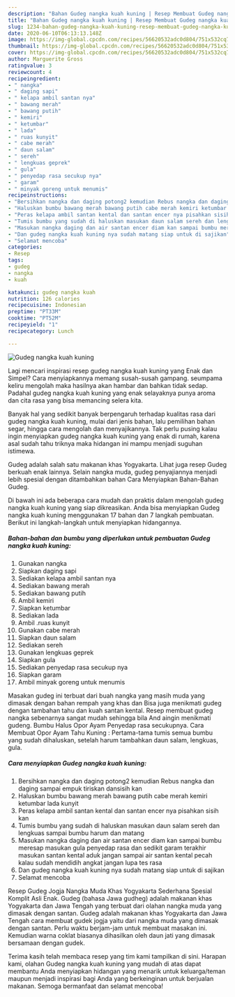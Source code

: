 ```yaml
---
description: "Bahan Gudeg nangka kuah kuning | Resep Membuat Gudeg nangka kuah kuning Yang Enak Dan Lezat"
title: "Bahan Gudeg nangka kuah kuning | Resep Membuat Gudeg nangka kuah kuning Yang Enak Dan Lezat"
slug: 1234-bahan-gudeg-nangka-kuah-kuning-resep-membuat-gudeg-nangka-kuah-kuning-yang-enak-dan-lezat
date: 2020-06-10T06:13:13.148Z
image: https://img-global.cpcdn.com/recipes/56620532adc0d804/751x532cq70/gudeg-nangka-kuah-kuning-foto-resep-utama.jpg
thumbnail: https://img-global.cpcdn.com/recipes/56620532adc0d804/751x532cq70/gudeg-nangka-kuah-kuning-foto-resep-utama.jpg
cover: https://img-global.cpcdn.com/recipes/56620532adc0d804/751x532cq70/gudeg-nangka-kuah-kuning-foto-resep-utama.jpg
author: Marguerite Gross
ratingvalue: 3
reviewcount: 4
recipeingredient:
- " nangka"
- " daging sapi"
- " kelapa ambil santan nya"
- " bawang merah"
- " bawang putih"
- " kemiri"
- " ketumbar"
- " lada"
- " ruas kunyit"
- " cabe merah"
- " daun salam"
- " sereh"
- " lengkuas geprek"
- " gula"
- " penyedap rasa secukup nya"
- " garam"
- " minyak goreng untuk menumis"
recipeinstructions:
- "Bersihkan nangka dan daging potong2 kemudian Rebus nangka dan daging sampai empuk tiriskan dansisih kan"
- "Haluskan bumbu bawang merah bawang putih cabe merah kemiri ketumbar lada kunyit"
- "Peras kelapa ambil santan kental dan santan encer nya pisahkan sisih kan"
- "Tumis bumbu yang sudah di haluskan masukan daun salam sereh dan lengkuas sampai bumbu harum dan matang"
- "Masukan nangka daging dan air santan encer diam kan sampai bumbu meresap masukan gula penyedap rasa dan sedikit garam terakhir masukan santan kental aduk jangan sampai air santan kental pecah kalau sudah mendidih angkat jangan lupa tes rasa"
- "Dan gudeg nangka kuah kuning nya sudah matang siap untuk di sajikan"
- "Selamat mencoba"
categories:
- Resep
tags:
- gudeg
- nangka
- kuah

katakunci: gudeg nangka kuah 
nutrition: 126 calories
recipecuisine: Indonesian
preptime: "PT33M"
cooktime: "PT52M"
recipeyield: "1"
recipecategory: Lunch

---
```



![Gudeg nangka kuah kuning](https://img-global.cpcdn.com/recipes/56620532adc0d804/751x532cq70/gudeg-nangka-kuah-kuning-foto-resep-utama.jpg)

Lagi mencari inspirasi resep gudeg nangka kuah kuning yang Enak dan Simpel? Cara menyiapkannya memang susah-susah gampang. seumpama keliru mengolah maka hasilnya akan hambar dan bahkan tidak sedap. Padahal gudeg nangka kuah kuning yang enak selayaknya punya aroma dan cita rasa yang bisa memancing selera kita.

Banyak hal yang sedikit banyak berpengaruh terhadap kualitas rasa dari gudeg nangka kuah kuning, mulai dari jenis bahan, lalu pemilihan bahan segar, hingga cara mengolah dan menyajikannya. Tak perlu pusing kalau ingin menyiapkan gudeg nangka kuah kuning yang enak di rumah, karena asal sudah tahu triknya maka hidangan ini mampu menjadi suguhan istimewa.

Gudeg adalah salah satu makanan khas Yogyakarta. Lihat juga resep Gudeg berkuah enak lainnya. Selain nangka muda, gudeg penyajiannya menjadi lebih spesial dengan ditambahkan bahan Cara Menyiapkan Bahan-Bahan Gudeg.


Di bawah ini ada beberapa cara mudah dan praktis dalam mengolah gudeg nangka kuah kuning yang siap dikreasikan. Anda bisa menyiapkan Gudeg nangka kuah kuning menggunakan 17 bahan dan 7 langkah pembuatan. Berikut ini langkah-langkah untuk menyiapkan hidangannya.

<!--inarticleads1-->

##### Bahan-bahan dan bumbu yang diperlukan untuk pembuatan Gudeg nangka kuah kuning:

1. Gunakan  nangka
1. Siapkan  daging sapi
1. Sediakan  kelapa ambil santan nya
1. Sediakan  bawang merah
1. Sediakan  bawang putih
1. Ambil  kemiri
1. Siapkan  ketumbar
1. Sediakan  lada
1. Ambil  .ruas kunyit
1. Gunakan  cabe merah
1. Siapkan  daun salam
1. Sediakan  sereh
1. Gunakan  lengkuas geprek
1. Siapkan  gula
1. Sediakan  penyedap rasa secukup nya
1. Siapkan  garam
1. Ambil  minyak goreng untuk menumis


Masakan gudeg ini terbuat dari buah nangka yang masih muda yang dimasak dengan bahan rempah yang khas dan Bisa juga menikmati gudeg dengan tambahan tahu dan kuah santan kental. Resep membuat gudeg nangka sebenarnya sangat mudah sehingga bila And aingin menikmati gudeng. Bumbu Halus Opor Ayam Penyedap rasa secukupnya. Cara Membuat Opor Ayam Tahu Kuning : Pertama-tama tumis semua bumbu yang sudah dihaluskan, setelah harum tambahkan daun salam, lengkuas, gula. 

<!--inarticleads2-->

##### Cara menyiapkan Gudeg nangka kuah kuning:

1. Bersihkan nangka dan daging potong2 kemudian Rebus nangka dan daging sampai empuk tiriskan dansisih kan
1. Haluskan bumbu bawang merah bawang putih cabe merah kemiri ketumbar lada kunyit
1. Peras kelapa ambil santan kental dan santan encer nya pisahkan sisih kan
1. Tumis bumbu yang sudah di haluskan masukan daun salam sereh dan lengkuas sampai bumbu harum dan matang
1. Masukan nangka daging dan air santan encer diam kan sampai bumbu meresap masukan gula penyedap rasa dan sedikit garam terakhir masukan santan kental aduk jangan sampai air santan kental pecah kalau sudah mendidih angkat jangan lupa tes rasa
1. Dan gudeg nangka kuah kuning nya sudah matang siap untuk di sajikan
1. Selamat mencoba


Resep Gudeg Jogja Nangka Muda Khas Yogyakarta Sederhana Spesial Komplit Asli Enak. Gudeg (bahasa Jawa gudheg) adalah makanan khas Yogyakarta dan Jawa Tengah yang terbuat dari olahan nangka muda yang dimasak dengan santan. Gudeg adalah makanan khas Yogyakarta dan Jawa Tengah cara membuat gudek jogja yaitu dari nangka muda yang dimasak dengan santan. Perlu waktu berjam-jam untuk membuat masakan ini. Kemudian warna coklat biasanya dihasilkan oleh daun jati yang dimasak bersamaan dengan gudek. 

Terima kasih telah membaca resep yang tim kami tampilkan di sini. Harapan kami, olahan Gudeg nangka kuah kuning yang mudah di atas dapat membantu Anda menyiapkan hidangan yang menarik untuk keluarga/teman maupun menjadi inspirasi bagi Anda yang berkeinginan untuk berjualan makanan. Semoga bermanfaat dan selamat mencoba!
